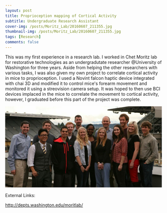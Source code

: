 ```yaml
---
layout: post
title: Proprioception mapping of Cortical Activity
subtitle: Undergraduate Research Assistant
cover-img: /posts/Moritz_Lab/20160607_211355.jpg
thumbnail-img: /posts/Moritz_Lab/20160607_211355.jpg
tags: [Research]
comments: false
---
```


This was my first experience in a research lab. I worked in Chet Moritz lab for restorative technologies as an undergradutate researcher @University of Washington for three years. Aside from helping the other researchers with various tasks, I was also given my own project to correlate cortical activity in mice to proprioception. I used a Novint falcon haptic device integrated with chai 3D and modified it to control mice's forearm movement and monitored it using a streovision camera setup. It was hoped to then use BCI devices implaced in the mice to correlate the movement to cortical activity, however, I graduated before this part of the project was complete. 

<img src="/_posts/Moritz_Lab/moritz_lab_1.jpg" alt="">

External Links: 

http://depts.washington.edu/moritlab/
